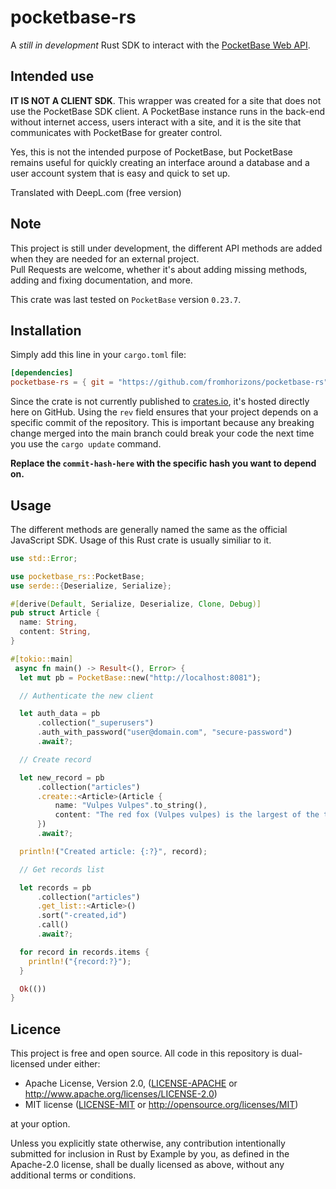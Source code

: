 # pocketbase-rs

A *still in development* Rust SDK to interact with the [PocketBase Web API](https://pocketbase.io/). 

## Intended use

**IT IS NOT A CLIENT SDK**. This wrapper was created for a site that does not use the PocketBase SDK client. A PocketBase instance runs in the back-end without internet access, users interact with a site, and it is the site that communicates with PocketBase for greater control.

Yes, this is not the intended purpose of PocketBase, but PocketBase remains useful for quickly creating an interface around a database and a user account system that is easy and quick to set up.

Translated with DeepL.com (free version)

## Note

This project is still under development, the different API methods are added when they are needed for an external project.   
Pull Requests are welcome, whether it's about adding missing methods, adding and fixing documentation, and more.   

This crate was last tested on `PocketBase` version `0.23.7`.

## Installation

Simply add this line in your `cargo.toml` file:

```toml
[dependencies]
pocketbase-rs = { git = "https://github.com/fromhorizons/pocketbase-rs", rev="commit-hash-here" }
```

Since the crate is not currently published to [crates.io](https://crates.io), it's hosted directly here on GitHub. Using the `rev` field ensures that your project depends on a specific commit of the repository. This is important because any breaking change merged into the main branch could break your code the next time you use the `cargo update` command.   

__Replace the `commit-hash-here` with the specific hash you want to depend on.__

## Usage

The different methods are generally named the same as the official JavaScript SDK. Usage of this Rust crate is usually similiar to it.

```rust
use std::Error;

use pocketbase_rs::PocketBase;
use serde::{Deserialize, Serialize};

#[derive(Default, Serialize, Deserialize, Clone, Debug)]
pub struct Article {
  name: String,
  content: String,
}

#[tokio::main]
 async fn main() -> Result<(), Error> {
  let mut pb = PocketBase::new("http://localhost:8081");

  // Authenticate the new client

  let auth_data = pb
      .collection("_superusers")
      .auth_with_password("user@domain.com", "secure-password")
      .await?;

  // Create record

  let new_record = pb
      .collection("articles")
      .create::<Article>(Article {
          name: "Vulpes Vulpes".to_string(),
          content: "The red fox (Vulpes vulpes) is the largest of the true foxes and one of the most widely distributed members. [source: Wikipedia, the free encyclopedia]".to_string(),
      })
      .await?;

  println!("Created article: {:?}", record);

  // Get records list

  let records = pb
      .collection("articles")
      .get_list::<Article>()
      .sort("-created,id")
      .call()
      .await?;

  for record in records.items {
    println!("{record:?}");
  }

  Ok(())
}
```

## Licence

This project is free and open source. All code in this repository is dual-licensed under either:

* Apache License, Version 2.0, ([LICENSE-APACHE](LICENSE-APACHE) or
  <http://www.apache.org/licenses/LICENSE-2.0>)
* MIT license ([LICENSE-MIT](LICENSE-MIT) or
  <http://opensource.org/licenses/MIT>)

at your option.

Unless you explicitly state otherwise, any contribution intentionally submitted
for inclusion in Rust by Example by you, as defined in the Apache-2.0 license, shall be dually licensed as above, without any additional terms or conditions.
